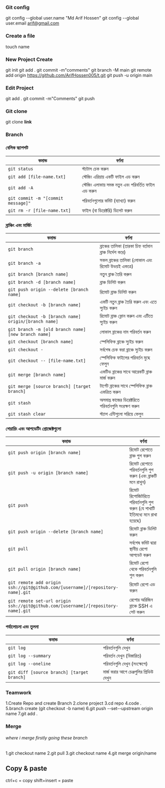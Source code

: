 ### Git config 
git config --global user.name "Md Arif Hossen"
git config --global user.email arif@gmail.com

### Create a file 
touch name

### New Project Create 
git init
git add .
git commit -m"comments"
git branch -M main
git remote add origin https://github.com/ArifHossen005/t.git
git push -u origin main

### Edit Project 
git add .
git commit -m"Comments"
git push 

### Git clone 
git clone **link**

### Branch 
### বেসিক স্ন্যাপশট

|কমান্ড|বর্ণনা|
|---|---|
|`git status`|স্ট্যটাস চেক করুন|
|`git add [file-name.txt]`|স্টেজিং এরিয়ায় একটি ফাইল এড করুন|
|`git add -A`|স্টেজিং এলাকায় সমস্ত নতুন এবং পরিবর্তিত ফাইল এড করুন|
|`git commit -m "[commit message]"`|পরিবর্তনগুলোর কমিট (ব্যাখ্যা) করুন|
|`git rm -r [file-name.txt]`|ফাইল (বা ডিরেক্টরি) ডিলেট করুন|

### ব্রাঞ্চিং এবং মার্জিং

| কমান্ড                                               | বর্ণনা                                                     |
| ---------------------------------------------------- | ---------------------------------------------------------- |
| `git branch`                                         | ব্রাঞ্চের তালিকা (তারকা চিহ্ন বর্তমান ব্রাঞ্চ নির্দেশ করে) |
| `git branch -a`                                      | সকল ব্রাঞ্চের তালিকা (লোকাল এবং রিমোট উভয়ই একত্রে)         |
| `git branch [branch name]`                           | নতুন ব্রাঞ্চ তৈরি করুন                                     |
| `git branch -d [branch name]`                        | ব্রাঞ্চ ডিলিট করুন                                         |
| `git push origin --delete [branch name]`             | রিমোট ব্রাঞ্চ ডিলিট করুন                                   |
| `git checkout -b [branch name]`                      | একটি নতুন ব্রাঞ্চ তৈরি করুন এবং এতে স্যুইচ করুন            |
| `git checkout -b [branch name] origin/[branch name]` | রিমোট ব্রাঞ্চ ক্লোন করুন এবং এটিতে স্যুইচ করুন             |
| `git branch -m [old branch name] [new branch name]`  | লোকাল ব্রাঞ্চের নাম পরিবর্তন করুন                          |
| `git checkout [branch name]`                         | স্পেসিফিক ব্রাঞ্চে স্যুইচ করুন                             |
| `git checkout -`                                     | সর্বশেষ চেক করা ব্রাঞ্চে স্যুইচ করুন                       |
| `git checkout -- [file-name.txt]`                    | স্পেসিফিক ফাইলের পরিবর্তন মুছে ফেলুন                       |
| `git merge [branch name]`                            | একটিভ ব্রাঞ্চের সাথে আরেকটি ব্রাঞ্চ মার্জ করুন             |
| `git merge [source branch] [target branch]`          | টার্গেট ব্রাঞ্চের সাথে স্পেসিফিক ব্রাঞ্চ একত্রিত করুন      |
| `git stash`                                          | অসমাপ্ত কাজের ডিরেক্টরিতে পরিবর্তনগুলি সংরক্ষণ করুন        |
| `git stash clear`                                    | স্ট্যাশ এন্টিগুলো সরিয়ে ফেলুন                              |

### শেয়ারিং এবং আপডেটিং প্রোজেক্টগুলো

|কমান্ড|বর্ণনা|
|---|---|
|`git push origin [branch name]`|রিমোট রেপোতে ব্রাঞ্চ পুশ করুন|
|`git push -u origin [branch name]`|রিমোট রেপোতে পরিবর্তনগুলি পুশ করুন (এবং ব্রাঞ্চটি মনে রাখুন)|
|`git push`|রিমোট রিপোজিটরিতে পরিবর্তনগুলি পুশ করুন (যে শাখাটি ইতিমধ্যে মনে রাখা হয়েছে)|
|`git push origin --delete [branch name]`|রিমোট ব্রাঞ্চ ডিলিট করুন|
|`git pull`|সর্বশেষ কমিট দ্বারা স্থানীয় রেপো আপডেট করুন|
|`git pull origin [branch name]`|রিমোট রেপো থেকে পরিবর্তনগুলি পুল করুন|
|`git remote add origin ssh://git@github.com/[username]/[repository-name].git`|রিমোট রেপো এড করুন|
|`git remote set-url origin ssh://git@github.com/[username]/[repository-name].git`|রেপোর অরিজিন ব্রাঞ্চে SSH এ সেট করুন|

### পর্যালোচনা এবং তুলনা

|কমান্ড|বর্ণনা|
|---|---|
|`git log`|পরিবর্তনগুলি দেখুন|
|`git log --summary`|পরিবর্তন দেখুন (বিস্তারিত)|
|`git log --oneline`|পরিবর্তনগুলি দেখুন (সংক্ষেপে)|
|`git diff [source branch] [target branch]`|মার্জ করার আগে চেঞ্জগুলির প্রিভিউ দেখুন|

  


### Teamwork 
1.Create Repo and create Branch
2.clone project 
3.cd repo
4.code .
5.branch create (git checkout -b name)
6.git push --set--upstream origin name
7.git add .


### Merge

###### where i merge firstly going these branch 
1.git checkout name
2.git pull
3.git checkout name
4.git merge origin/name

## Copy & paste 

ctrl+c   =  copy 
shift+insert = paste






